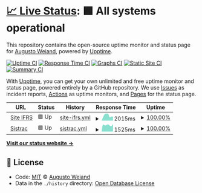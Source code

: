 # [📈 Live Status](https://aweiand.github.io/status-ifrs-osorio): <!--live status--> **🟩 All systems operational**

This repository contains the open-source uptime monitor and status page for [Augusto Weiand](http://www.sitches.com.br), powered by [Upptime](https://github.com/upptime/upptime).

[![Uptime CI](https://github.com/koj-co/upptime/workflows/Uptime%20CI/badge.svg)](https://github.com/koj-co/upptime/actions?query=workflow%3A%22Uptime+CI%22)
[![Response Time CI](https://github.com/koj-co/upptime/workflows/Response%20Time%20CI/badge.svg)](https://github.com/koj-co/upptime/actions?query=workflow%3A%22Response+Time+CI%22)
[![Graphs CI](https://github.com/koj-co/upptime/workflows/Graphs%20CI/badge.svg)](https://github.com/koj-co/upptime/actions?query=workflow%3A%22Graphs+CI%22)
[![Static Site CI](https://github.com/koj-co/upptime/workflows/Static%20Site%20CI/badge.svg)](https://github.com/koj-co/upptime/actions?query=workflow%3A%22Static+Site+CI%22)
[![Summary CI](https://github.com/koj-co/upptime/workflows/Summary%20CI/badge.svg)](https://github.com/koj-co/upptime/actions?query=workflow%3A%22Summary+CI%22)

With [Upptime](https://upptime.js.org), you can get your own unlimited and free uptime monitor and status page, powered entirely by a GitHub repository. We use [Issues](https://github.com/aweiand/status-ifrs-osorio/issues) as incident reports, [Actions](https://github.com/aweiand/status-ifrs-osorio/actions) as uptime monitors, and [Pages](https://aweiand.github.io/status-ifrs-osorio) for the status page.

<!--start: status pages-->
<!-- This summary is generated by Upptime (https://github.com/upptime/upptime) -->
<!-- Do not edit this manually, your changes will be overwritten -->
<!-- prettier-ignore -->
| URL | Status | History | Response Time | Uptime |
| --- | ------ | ------- | ------------- | ------ |
| <img alt="" src="https://favicons.githubusercontent.com/ifrs.edu.br" height="13"> [Site IFRS](https://ifrs.edu.br) | 🟩 Up | [site-ifrs.yml](https://github.com/aweiand/status-ifrs-osorio/commits/HEAD/history/site-ifrs.yml) | <details><summary><img alt="Response time graph" src="./graphs/site-ifrs/response-time-week.png" height="20"> 2015ms</summary><br><a href="https://aweiand.github.io/status-ifrs-osorio/history/site-ifrs"><img alt="Response time 2047" src="https://img.shields.io/endpoint?url=https%3A%2F%2Fraw.githubusercontent.com%2Faweiand%2Fstatus-ifrs-osorio%2FHEAD%2Fapi%2Fsite-ifrs%2Fresponse-time.json"></a><br><a href="https://aweiand.github.io/status-ifrs-osorio/history/site-ifrs"><img alt="24-hour response time 1818" src="https://img.shields.io/endpoint?url=https%3A%2F%2Fraw.githubusercontent.com%2Faweiand%2Fstatus-ifrs-osorio%2FHEAD%2Fapi%2Fsite-ifrs%2Fresponse-time-day.json"></a><br><a href="https://aweiand.github.io/status-ifrs-osorio/history/site-ifrs"><img alt="7-day response time 2015" src="https://img.shields.io/endpoint?url=https%3A%2F%2Fraw.githubusercontent.com%2Faweiand%2Fstatus-ifrs-osorio%2FHEAD%2Fapi%2Fsite-ifrs%2Fresponse-time-week.json"></a><br><a href="https://aweiand.github.io/status-ifrs-osorio/history/site-ifrs"><img alt="30-day response time 2096" src="https://img.shields.io/endpoint?url=https%3A%2F%2Fraw.githubusercontent.com%2Faweiand%2Fstatus-ifrs-osorio%2FHEAD%2Fapi%2Fsite-ifrs%2Fresponse-time-month.json"></a><br><a href="https://aweiand.github.io/status-ifrs-osorio/history/site-ifrs"><img alt="1-year response time 2047" src="https://img.shields.io/endpoint?url=https%3A%2F%2Fraw.githubusercontent.com%2Faweiand%2Fstatus-ifrs-osorio%2FHEAD%2Fapi%2Fsite-ifrs%2Fresponse-time-year.json"></a></details> | <details><summary><a href="https://aweiand.github.io/status-ifrs-osorio/history/site-ifrs">100.00%</a></summary><a href="https://aweiand.github.io/status-ifrs-osorio/history/site-ifrs"><img alt="All-time uptime 99.00%" src="https://img.shields.io/endpoint?url=https%3A%2F%2Fraw.githubusercontent.com%2Faweiand%2Fstatus-ifrs-osorio%2FHEAD%2Fapi%2Fsite-ifrs%2Fuptime.json"></a><br><a href="https://aweiand.github.io/status-ifrs-osorio/history/site-ifrs"><img alt="24-hour uptime 100.00%" src="https://img.shields.io/endpoint?url=https%3A%2F%2Fraw.githubusercontent.com%2Faweiand%2Fstatus-ifrs-osorio%2FHEAD%2Fapi%2Fsite-ifrs%2Fuptime-day.json"></a><br><a href="https://aweiand.github.io/status-ifrs-osorio/history/site-ifrs"><img alt="7-day uptime 100.00%" src="https://img.shields.io/endpoint?url=https%3A%2F%2Fraw.githubusercontent.com%2Faweiand%2Fstatus-ifrs-osorio%2FHEAD%2Fapi%2Fsite-ifrs%2Fuptime-week.json"></a><br><a href="https://aweiand.github.io/status-ifrs-osorio/history/site-ifrs"><img alt="30-day uptime 100.00%" src="https://img.shields.io/endpoint?url=https%3A%2F%2Fraw.githubusercontent.com%2Faweiand%2Fstatus-ifrs-osorio%2FHEAD%2Fapi%2Fsite-ifrs%2Fuptime-month.json"></a><br><a href="https://aweiand.github.io/status-ifrs-osorio/history/site-ifrs"><img alt="1-year uptime 99.00%" src="https://img.shields.io/endpoint?url=https%3A%2F%2Fraw.githubusercontent.com%2Faweiand%2Fstatus-ifrs-osorio%2FHEAD%2Fapi%2Fsite-ifrs%2Fuptime-year.json"></a></details>
| <img alt="" src="https://favicons.githubusercontent.com/sistrac.osorio.ifrs.edu.br" height="13"> [Sistrac](https://sistrac.osorio.ifrs.edu.br) | 🟩 Up | [sistrac.yml](https://github.com/aweiand/status-ifrs-osorio/commits/HEAD/history/sistrac.yml) | <details><summary><img alt="Response time graph" src="./graphs/sistrac/response-time-week.png" height="20"> 1525ms</summary><br><a href="https://aweiand.github.io/status-ifrs-osorio/history/sistrac"><img alt="Response time 1633" src="https://img.shields.io/endpoint?url=https%3A%2F%2Fraw.githubusercontent.com%2Faweiand%2Fstatus-ifrs-osorio%2FHEAD%2Fapi%2Fsistrac%2Fresponse-time.json"></a><br><a href="https://aweiand.github.io/status-ifrs-osorio/history/sistrac"><img alt="24-hour response time 1544" src="https://img.shields.io/endpoint?url=https%3A%2F%2Fraw.githubusercontent.com%2Faweiand%2Fstatus-ifrs-osorio%2FHEAD%2Fapi%2Fsistrac%2Fresponse-time-day.json"></a><br><a href="https://aweiand.github.io/status-ifrs-osorio/history/sistrac"><img alt="7-day response time 1525" src="https://img.shields.io/endpoint?url=https%3A%2F%2Fraw.githubusercontent.com%2Faweiand%2Fstatus-ifrs-osorio%2FHEAD%2Fapi%2Fsistrac%2Fresponse-time-week.json"></a><br><a href="https://aweiand.github.io/status-ifrs-osorio/history/sistrac"><img alt="30-day response time 1548" src="https://img.shields.io/endpoint?url=https%3A%2F%2Fraw.githubusercontent.com%2Faweiand%2Fstatus-ifrs-osorio%2FHEAD%2Fapi%2Fsistrac%2Fresponse-time-month.json"></a><br><a href="https://aweiand.github.io/status-ifrs-osorio/history/sistrac"><img alt="1-year response time 1633" src="https://img.shields.io/endpoint?url=https%3A%2F%2Fraw.githubusercontent.com%2Faweiand%2Fstatus-ifrs-osorio%2FHEAD%2Fapi%2Fsistrac%2Fresponse-time-year.json"></a></details> | <details><summary><a href="https://aweiand.github.io/status-ifrs-osorio/history/sistrac">100.00%</a></summary><a href="https://aweiand.github.io/status-ifrs-osorio/history/sistrac"><img alt="All-time uptime 92.50%" src="https://img.shields.io/endpoint?url=https%3A%2F%2Fraw.githubusercontent.com%2Faweiand%2Fstatus-ifrs-osorio%2FHEAD%2Fapi%2Fsistrac%2Fuptime.json"></a><br><a href="https://aweiand.github.io/status-ifrs-osorio/history/sistrac"><img alt="24-hour uptime 100.00%" src="https://img.shields.io/endpoint?url=https%3A%2F%2Fraw.githubusercontent.com%2Faweiand%2Fstatus-ifrs-osorio%2FHEAD%2Fapi%2Fsistrac%2Fuptime-day.json"></a><br><a href="https://aweiand.github.io/status-ifrs-osorio/history/sistrac"><img alt="7-day uptime 100.00%" src="https://img.shields.io/endpoint?url=https%3A%2F%2Fraw.githubusercontent.com%2Faweiand%2Fstatus-ifrs-osorio%2FHEAD%2Fapi%2Fsistrac%2Fuptime-week.json"></a><br><a href="https://aweiand.github.io/status-ifrs-osorio/history/sistrac"><img alt="30-day uptime 100.00%" src="https://img.shields.io/endpoint?url=https%3A%2F%2Fraw.githubusercontent.com%2Faweiand%2Fstatus-ifrs-osorio%2FHEAD%2Fapi%2Fsistrac%2Fuptime-month.json"></a><br><a href="https://aweiand.github.io/status-ifrs-osorio/history/sistrac"><img alt="1-year uptime 92.50%" src="https://img.shields.io/endpoint?url=https%3A%2F%2Fraw.githubusercontent.com%2Faweiand%2Fstatus-ifrs-osorio%2FHEAD%2Fapi%2Fsistrac%2Fuptime-year.json"></a></details>

<!--end: status pages-->

[**Visit our status website →**](https://aweiand.github.io/status-ifrs-osorio)

## 📄 License

- Code: [MIT](./LICENSE) © [Augusto Weiand](http://www.sitches.com.br)
- Data in the `./history` directory: [Open Database License](https://opendatacommons.org/licenses/odbl/1-0/)
